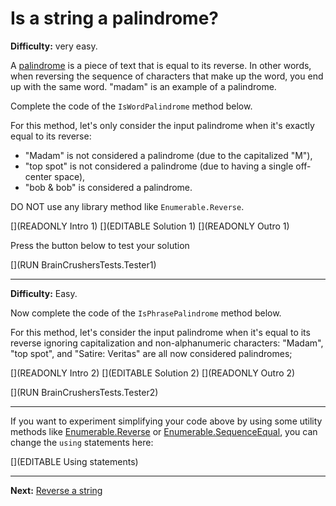 ﻿# Is a string a palindrome?

**Difficulty:** very easy.

A [palindrome](https://en.wikipedia.org/wiki/Palindrome) is a piece of text that is equal to its reverse. In other words, when reversing the sequence of characters that make up the word, you end up with the same word. "madam" is an example of a palindrome.

Complete the code of the `IsWordPalindrome` method below.

For this method, let's only consider the input palindrome when it's exactly equal to its reverse:
- "Madam" is not considered a palindrome (due to the capitalized "M"),
- "top spot" is not considered a palindrome (due to having a single off-center space),
- "bob & bob" is considered a palindrome.

DO NOT use any library method like `Enumerable.Reverse`.

[](READONLY Intro 1)
[](EDITABLE Solution 1)
[](READONLY Outro 1)

Press the button below to test your solution

[](RUN BrainCrushersTests.Tester1)

---

**Difficulty:** Easy.

Now complete the code of the `IsPhrasePalindrome` method below.

For this method, let's consider the input palindrome when it's equal to its reverse ignoring capitalization and non-alphanumeric characters: "Madam", "top spot", and "Satire: Veritas" are all now considered palindromes;

[](READONLY Intro 2)
[](EDITABLE Solution 2)
[](READONLY Outro 2)

[](RUN BrainCrushersTests.Tester2)

---

If you want to experiment simplifying your code above by using some utility methods like [Enumerable.Reverse](https://docs.microsoft.com/en-us/dotnet/api/system.linq.enumerable.reverse) or [Enumerable.SequenceEqual](https://docs.microsoft.com/en-us/dotnet/api/system.linq.enumerable.sequenceequal), you can change the `using` statements here:

[](EDITABLE Using statements)

---

**Next:** [Reverse a string](strings-reverse)